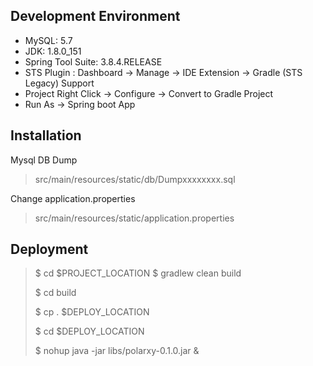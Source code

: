 ## Development Environment

- MySQL: 5.7
- JDK: 1.8.0_151
- Spring Tool Suite: 3.8.4.RELEASE
- STS Plugin : Dashboard -> Manage -> IDE Extension -> Gradle (STS Legacy) Support
- Project Right Click -> Configure -> Convert to Gradle Project
- Run As -> Spring boot App

## Installation

Mysql DB Dump

> src/main/resources/static/db/Dumpxxxxxxxx.sql

Change application.properties

> src/main/resources/static/application.properties

## Deployment

> $ cd $PROJECT_LOCATION
> $ gradlew clean build
>
> $ cd build
>
> $ cp . $DEPLOY_LOCATION
>
> $ cd $DEPLOY_LOCATION
>
> $ nohup java -jar libs/polarxy-0.1.0.jar &



